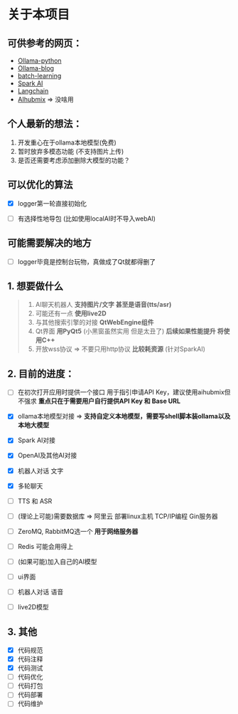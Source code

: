 # 关于本项目

## 可供参考的网页：
- [Ollama-python](https://github.com/ollama/ollama-python/tree/main/examples)
- [Ollama-blog](https://ollama.org.cn/blog/)
- [batch-learning](https://blog.csdn.net/csfchh/article/details/106795352)
- [Spark AI](https://www.xfyun.cn/doc/platform/xfyunreadme.html)
- [Langchain](https://python.langchain.ac.cn/docs/how_to/)
- [AIhubmix](https://doc.aihubmix.com/) => 没啥用


## 个人最新的想法：
1. 开发重心在于ollama本地模型(免费)
2. 暂时放弃多模态功能 (不支持图片上传)
3. 是否还需要考虑添加删除大模型的功能？


## 可以优化的算法
- [x] logger第一轮直接初始化
- [ ] 有选择性地导包 (比如使用localAI时不导入webAI)


## 可能需要解决的地方
- [ ] logger毕竟是控制台玩物，真做成了Qt就都得删了


## 1. 想要做什么 
> 1. AI聊天机器人 **支持图片/文字 甚至是语音(tts/asr)**
> 2. 可能还有一点 **使用live2D**
> 3. 与其他搜索引擎的对接 **QtWebEngine组件**
> 4. Qt界面 **用PyQt5** (小黑窗虽然实用 但是太丑了) **后续如果性能提升 将使用C++**
> 5. 开放wss协议 => 不要只用http协议 **比较耗资源** (针对SparkAI)


## 2. 目前的进度：
- [ ] 在初次打开应用时提供一个接口 用于指引申请API Key，建议使用aihubmix但不强求 **重点只在于需要用户自行提供API Key 和 Base URL**
- [x] ollama本地模型对接 => **支持自定义本地模型，需要写shell脚本装ollama以及本地大模型**
- [x] Spark AI对接
- [x] OpenAI及其他AI对接
- [x] 机器人对话 文字
- [x] 多轮聊天
- [ ] TTS 和 ASR
- [ ] (理论上可能)需要数据库 => 阿里云 部署linux主机 TCP/IP编程 Gin服务器
- [ ] ZeroMQ, RabbitMQ选一个 **用于网络服务器**
- [ ] Redis 可能会用得上
- [ ] (如果可能)加入自己的AI模型
- [ ] ui界面
- [ ] 机器人对话 语音
- [ ] live2D模型


## 3. 其他
- [x] 代码规范
- [x] 代码注释
- [x] 代码测试
- [ ] 代码优化
- [ ] 代码打包
- [ ] 代码部署
- [ ] 代码维护
